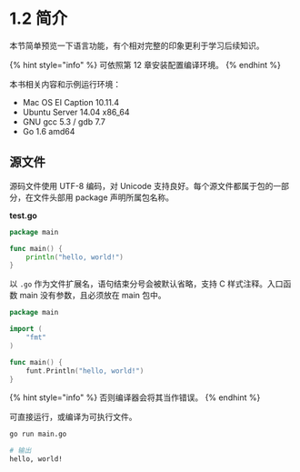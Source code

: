 # 1.2 简介

本节简单预览一下语言功能，有个相对完整的印象更利于学习后续知识。

{% hint style="info" %}
可依照第 12 章安装配置编译环境。
{% endhint %}

本书相关内容和示例运行环境：
- Mac OS EI Caption 10.11.4
- Ubuntu Server 14.04 x86_64
- GNU gcc 5.3 / gdb 7.7
- Go 1.6 amd64

## 源文件

源码文件使用 UTF-8 编码，对 Unicode 支持良好。每个源文件都属于包的一部分，在文件头部用 package 声明所属包名称。

**test.go**
```go
package main

func main() {
    println("hello, world!")
}
```

以 `.go` 作为文件扩展名，语句结束分号会被默认省略，支持 C 样式注释。入口函数 main 没有参数，且必须放在 main 包中。
```go
package main

import (
    "fmt"
)

func main() {
    funt.Println("hello, world!")
}
```
{% hint style="info" %}
否则编译器会将其当作错误。
{% endhint %}

可直接运行，或编译为可执行文件。
```bash
go run main.go

# 输出
hello, world!
```
